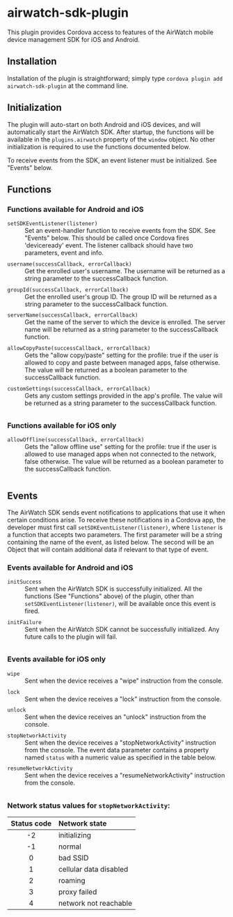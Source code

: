 airwatch-sdk-plugin
===================

This plugin provides Cordova access to features of the AirWatch mobile device management SDK for iOS and Android.

Installation
------------

Installation of the plugin is straightforward; simply type `cordova plugin add airwatch-sdk-plugin` at the command line.

Initialization
--------------

The plugin will auto-start on both Android and iOS devices, and will automatically start the AirWatch SDK. After startup, the functions will be available in the `plugins.airwatch` property of the `window` object. No other initialization is required to use the functions documented below.

To receive events from the SDK, an event listener must be initialized. See "Events" below.

Functions
---------
<dl>

### Functions available for Android and iOS

<dt><code>setSDKEventListener(listener)</code></dt>
<dd style="padding-bottom: 8pt">Set an event-handler function to receive events from the SDK. See "Events" below. This should be called once Cordova fires 'deviceready' event. The listener callback should have two parameters, event and info.</dd>

<dt><code>username(successCallback, errorCallback)</code></dt>
<dd style="padding-bottom: 8pt">Get the enrolled user's username. The username will be returned as a string parameter to the successCallback function.</dd>

<dt><code>groupId(successCallback, errorCallback)</code></dt>
<dd style="padding-bottom: 8pt">Get the enrolled user's group ID. The group ID will be returned as a string parameter to the successCallback function.</dd>

<dt><code>serverName(successCallback, errorCallback)</code></dt>
<dd style="padding-bottom: 8pt">Get the name of the server to which the device is enrolled. The server name will be returned as a string parameter to the successCallback function.</dd>

<dt><code>allowCopyPaste(successCallback, errorCallback)</code></dt>
<dd style="padding-bottom: 8pt">Gets the "allow copy/paste" setting for the profile: true if the user is allowed to copy and paste between managed apps, false otherwise. The value will be returned as a boolean parameter to the successCallback function.</dd>

<dt><code>customSettings(successCallback, errorCallback)</code></dt>
<dd style="padding-bottom: 8pt">Gets any custom settings provided in the app's profile. The value will be returned as a string parameter to the successCallback function.</dd>

### Functions available for iOS only

<dt><code>allowOffline(successCallback, errorCallback)</code></dt>
<dd style="padding-bottom: 8pt">Gets the "allow offline use" setting for the profile: true if the user is allowed to use managed apps when not connected to the network, false otherwise. The value will be returned as a boolean parameter to the successCallback function.</dd>

</dl>

Events
------
The AirWatch SDK sends event notifications to applications that use it when certain conditions arise. To receive these notifications in a Cordova app, the developer must first call `setSDKEventListener(listener)`, where `listener` is a function that accepts two parameters. The first parameter will be a string containing the name of the event, as listed below. The second will be an Object that will contain additional data if relevant to that type of event.

<dl>

### Events available for Android and iOS

<dt><code>initSuccess</code></dt>
<dd style="padding-bottom: 8pt">Sent when the AirWatch SDK is successfully initialized. All the functions (See "Functions" above) of the plugin, other than <code>setSDKEventListener(listener)</code>, will be available once this event is fired. </dd>

<dt><code>initFailure</code></dt>
<dd style="padding-bottom: 8pt">Sent when the AirWatch SDK cannot be successfully initialized. Any future calls to the plugin will fail.</dd>

### Events available for iOS only

<dt><code>wipe</code></dt>
<dd style="padding-bottom: 8pt">Sent when the device receives a "wipe" instruction from the console.</dd>

<dt><code>lock</code></dt>
<dd style="padding-bottom: 8pt">Sent when the device receives a "lock" instruction from the console.</dd>

<dt><code>unlock</code></dt>
<dd style="padding-bottom: 8pt">Sent when the device receives an "unlock" instruction from the console.</dd>

<dt><code>stopNetworkActivity</code></dt>
<dd style="padding-bottom: 8pt">Sent when the device receives a "stopNetworkActivity" instruction from the console. The event data parameter contains a property named <code>status</code> with a numeric value as specified in the table below.</dd>

<dt><code>resumeNetworkActivity</code></dt>
<dd style="padding-bottom: 8pt">Sent when the device receives a "resumeNetworkActivity" instruction from the console.</dd>

</dl>

### Network status values for `stopNetworkActivity`:

Status code | Network state
:----------:|:-------------
 -2         | initializing
 -1         | normal
  0         | bad SSID
  1         | cellular data disabled
  2         | roaming
  3         | proxy failed
  4         | network not reachable


